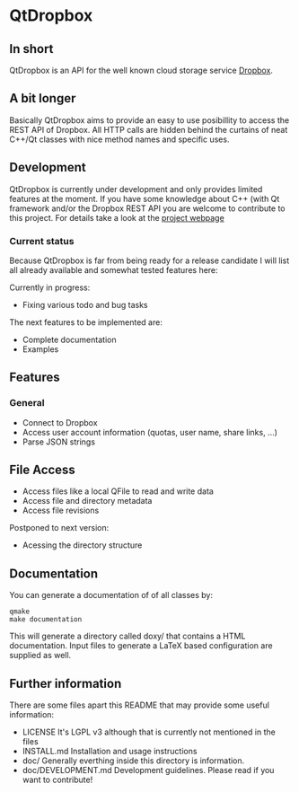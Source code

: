 # QtDropbox

## In short
QtDropbox is an API for the well known cloud storage service [Dropbox](http://www.dropbox.com).

## A bit longer
Basically QtDropbox aims to provide an easy to use posibillity to access the REST API of
Dropbox. All HTTP calls are hidden behind the curtains of neat C++/Qt classes with nice 
method names and specific uses.


## Development
QtDropbox is currently under development and only provides limited features at the moment. If
you have some knowledge about C++ (with Qt framework and/or the Dropbox REST API you are welcome
to contribute to this project. For details take a look at the
[project webpage](http://lycis.github.com/QtDropbox/)

### Current status
Because QtDropbox is far from being ready for a release candidate I will list all already available
and somewhat tested features here:

Currently in progress:
* Fixing various todo and bug tasks

The next features to be implemented are:
* Complete documentation
* Examples

## Features
### General
* Connect to Dropbox
* Access user account information (quotas, user name, share links, ...)
* Parse JSON strings

## File Access
* Access files like a local QFile to read and write data
* Access file and directory metadata
* Access file revisions

Postponed to next version:
* Acessing the directory structure

## Documentation
You can generate a documentation of of all classes by:
    
    qmake
    make documentation

This will generate a directory called doxy/ that contains a HTML documentation. Input files
to generate a LaTeX based configuration are supplied as well.

## Further information
There are some files apart this README that may provide some useful information:

* LICENSE
  It's LGPL v3 although that is currently not mentioned in the files
* INSTALL.md
  Installation and usage instructions
* doc/
  Generally everthing inside this directory is information.
* doc/DEVELOPMENT.md
  Development guidelines. Please read if you want to contribute!
